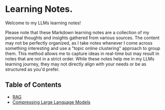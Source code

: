 # Learning Notes.

Welcome to my LLMs learning notes!

Please note that these Markdown learning notes are a collection of my personal thoughts and insights gathered from various sources. The content may not be perfectly organized, as I take notes whenever I come across something interesting and use a "topic online clustering" approach to group them. This method allows me to capture ideas in real-time but may result in notes that are not in a strict order. While these notes help me in my LLMs learning journey, they may not directly align with your needs or be as structured as you'd prefer.

## Table of Contents

- [RAG](topics/RAG/notes.md)
- [Compressing Large Language Models](topics/compressing/notes.md)